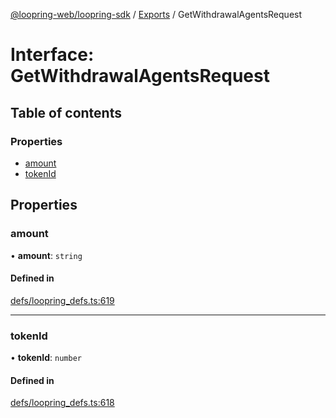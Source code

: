 [@loopring-web/loopring-sdk](../README.md) / [Exports](../modules.md) / GetWithdrawalAgentsRequest

# Interface: GetWithdrawalAgentsRequest

## Table of contents

### Properties

- [amount](GetWithdrawalAgentsRequest.md#amount)
- [tokenId](GetWithdrawalAgentsRequest.md#tokenid)

## Properties

### amount

• **amount**: `string`

#### Defined in

[defs/loopring_defs.ts:619](https://github.com/Loopring/loopring_sdk/blob/d5fca11/src/defs/loopring_defs.ts#L619)

___

### tokenId

• **tokenId**: `number`

#### Defined in

[defs/loopring_defs.ts:618](https://github.com/Loopring/loopring_sdk/blob/d5fca11/src/defs/loopring_defs.ts#L618)
